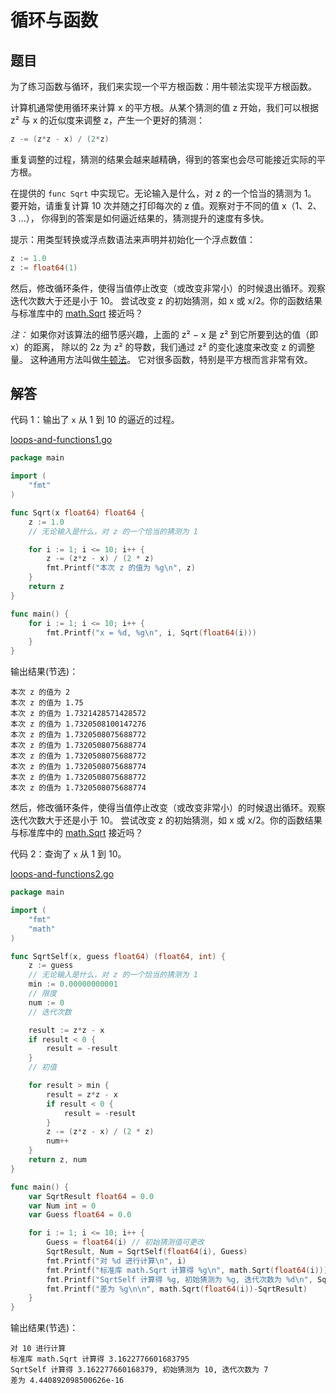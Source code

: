 # 循环与函数

## 题目

为了练习函数与循环，我们来实现一个平方根函数：用牛顿法实现平方根函数。

计算机通常使用循环来计算 x 的平方根。从某个猜测的值 z 开始，我们可以根据 z² 与 x 的近似度来调整 z，产生一个更好的猜测：

```go
z -= (z*z - x) / (2*z)
```

重复调整的过程，猜测的结果会越来越精确，得到的答案也会尽可能接近实际的平方根。

在提供的 `func Sqrt` 中实现它。无论输入是什么，对 z 的一个恰当的猜测为 1。 要开始，请重复计算 10 次并随之打印每次的 z 值。观察对于不同的值 x（1、2、3 ...）， 你得到的答案是如何逼近结果的，猜测提升的速度有多快。

提示：用类型转换或浮点数语法来声明并初始化一个浮点数值：

```go
z := 1.0
z := float64(1)
```

然后，修改循环条件，使得当值停止改变（或改变非常小）的时候退出循环。观察迭代次数大于还是小于 10。 尝试改变 z 的初始猜测，如 x 或 x/2。你的函数结果与标准库中的 [math.Sqrt](https://go-zh.org/pkg/math/#Sqrt) 接近吗？

*注：* 如果你对该算法的细节感兴趣，上面的 z² − x 是 z² 到它所要到达的值（即 x）的距离， 除以的 2z 为 z² 的导数，我们通过 z² 的变化速度来改变 z 的调整量。 这种通用方法叫做[牛顿法](https://zh.wikipedia.org/wiki/牛顿法)。 它对很多函数，特别是平方根而言非常有效。

## 解答

代码 1：输出了 `x` 从 1 到 10 的逼近的过程。

[loops-and-functions1.go][loops-and-functions1.go]

```go
package main

import (
	"fmt"
)

func Sqrt(x float64) float64 {
	z := 1.0
	// 无论输入是什么，对 z 的一个恰当的猜测为 1

	for i := 1; i <= 10; i++ {
		z -= (z*z - x) / (2 * z)
		fmt.Printf("本次 z 的值为 %g\n", z)
	}
	return z
}

func main() {
	for i := 1; i <= 10; i++ {
		fmt.Printf("x = %d, %g\n", i, Sqrt(float64(i)))
	}
}
```

输出结果(节选)：

```shell
本次 z 的值为 2
本次 z 的值为 1.75
本次 z 的值为 1.7321428571428572
本次 z 的值为 1.7320508100147276
本次 z 的值为 1.7320508075688772
本次 z 的值为 1.7320508075688774
本次 z 的值为 1.7320508075688772
本次 z 的值为 1.7320508075688774
本次 z 的值为 1.7320508075688772
本次 z 的值为 1.7320508075688774
```

然后，修改循环条件，使得当值停止改变（或改变非常小）的时候退出循环。观察迭代次数大于还是小于 10。 尝试改变 z 的初始猜测，如 x 或 x/2。你的函数结果与标准库中的 [math.Sqrt](https://go-zh.org/pkg/math/#Sqrt) 接近吗？

代码 2：查询了 `x` 从 1 到 10。

[loops-and-functions2.go][loops-and-functions2.go]

```go
package main

import (
	"fmt"
	"math"
)

func SqrtSelf(x, guess float64) (float64, int) {
	z := guess
	// 无论输入是什么，对 z 的一个恰当的猜测为 1
	min := 0.00000000001
	// 限度
	num := 0
	// 迭代次数

	result := z*z - x
	if result < 0 {
		result = -result
	}
	// 初值

	for result > min {
		result = z*z - x
		if result < 0 {
			result = -result
		}
		z -= (z*z - x) / (2 * z)
		num++
	}
	return z, num
}

func main() {
	var SqrtResult float64 = 0.0
	var Num int = 0
	var Guess float64 = 0.0

	for i := 1; i <= 10; i++ {
		Guess = float64(i) // 初始猜测值可更改
		SqrtResult, Num = SqrtSelf(float64(i), Guess)
		fmt.Printf("对 %d 进行计算\n", i)
		fmt.Printf("标准库 math.Sqrt 计算得 %g\n", math.Sqrt(float64(i)))
		fmt.Printf("SqrtSelf 计算得 %g, 初始猜测为 %g, 迭代次数为 %d\n", SqrtResult, Guess, Num)
		fmt.Printf("差为 %g\n\n", math.Sqrt(float64(i))-SqrtResult)
	}
}
```

输出结果(节选)：

```shell
对 10 进行计算
标准库 math.Sqrt 计算得 3.1622776601683795
SqrtSelf 计算得 3.162277660168379, 初始猜测为 10, 迭代次数为 7
差为 4.440892098500626e-16
```

<!-- 网址或引用 -->

[loops-and-functions1.go]:.assets/loops-and-functions1.go

[loops-and-functions2.go]:.assets/loops-and-functions2.go